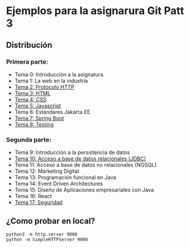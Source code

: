 # Ejemplos para la asignarura Git Patt 3

## Distribución

### Primera parte:

- Tema 0: Introducción a la asignatura
- Tema 1: La web en la industria
- [Tema 2: Protocolo HTTP](tema-2/README.md)
- [Tema 3: HTML](tema-3/README.md)
- [Tema 4: CSS](tema-4/README.md)
- [Tema 5: Javascript](tema-5/README.md)
- Tema 6: Estándares Jakarta EE
- [Tema 7: Spring Boot](tema-7/README.md)
- [Tema 8: Testing](tema-8/README.md)

### Segunda parte:

- Tema 9: Introducción a la persistencia de datos
- [Tema 10: Acceso a base de datos relacionales (JDBC)](tema-10/README.md)
- Tema 11: Acceso a base de datos no relacionales (NOSQL)
- Tema 12: Marketing Digital
- Tema 13: Programación funcional en Java
- Tema 14: Event Driven Architectures
- Tema 15: Diseño de Aplicaciones empresariales con Java
- Tema 16: React
- [Tema 17: Seguridad](tema-17/README.md)

## ¿Como probar en local?

````
python3 -m http.server 9000
python -m SimpleHTTPServer 9000
````
